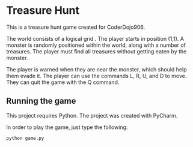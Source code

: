 # Treasure Hunt

This is a treasure hunt game created for CoderDojo906.

The world consists of a logical grid .  The player starts in position (1,1).
A monster is randomly positioned within the world, along with a number of 
treasures.  The player must find all treasures without getting eaten by the
monster.

The player is warned when they are near the monster, which should help them evade it.
The player can use the commands L, R, U, and D to move.  They can quit the game with the
Q command.

## Running the game

This project requires Python.  The project was created with PyCharm.


In order to play the game, just type the following:

```
python game.py
```

